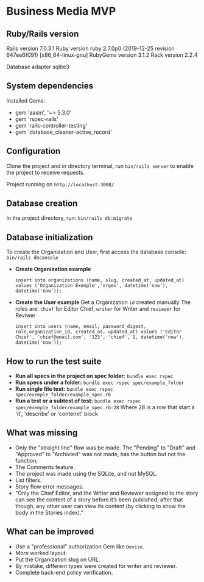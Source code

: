 # Business Media MVP

## Ruby/Rails version

Rails version             7.0.3.1
Ruby version              ruby 2.7.0p0 (2019-12-25 revision 647ee6f091) [x86_64-linux-gnu]
RubyGems version          3.1.2
Rack version              2.2.4

Database adapter          sqlite3

## System dependencies

Installed Gems:

- gem 'aasm', '~> 5.3.0'
- gem 'rspec-rails'
- gem 'rails-controller-testing'
- gem 'database_cleaner-active_record'

## Configuration

Clone the project and in directory terminal, run `bin/rails server` to enable the project to receive requests.

Project running on `http://localhost:3000/`

## Database creation

In the project directory, run: `bin/rails db:migrate`

## Database initialization

To create the Organization and User, first access the database console: `bin/rails dbconsole`

- **Create Organization example**

  `insert into organizations (name, slug, created_at, updated_at) values ('Organization Exemple','orgex', datetime('now'), datetime('now'));`
- **Create the User example**
  Get a Organization `id`  created manually
  The roles are: `chief` for Editor Chief, `writer` for Writer and `reviewer` for Reviwer

  `insert into users (name, email, password_digest, role,organization_id, created_at, updated_at) values ('Editor Chief', 'chief@email.com', '123', 'chief', 1, datetime('now'), datetime('now'));`

## How to run the test suite

- **Run all specs in the project on spec folder:** `bundle exec rspec`
- **Run specs under a folder:** `bundle exec rspec spec/example_folder`
- **Run single file test:** `bundle exec rspec spec/exemple_folder/example_spec.rb`
- **Run a test or a subtest of test:** `bundle exec rspec spec/exemple_folder/example_spec.rb:28`
  Where 28 is a row that start a 'it', 'describe' or 'contenxt' block

## What was missing

- Only the "straight line" flow was be made. The "Pending" to "Draft" and "Approved" to "Archivied" was not made, has the button but not the function;
- The Comments feature.
- The project was made using the SQLite, and not MySQL.
- List filters.
- Story flow error messages.
- "Only the Chief Editor, and the Writer and Reviewer assigned to the story can see the
  content of a story before it’s been published, after that though, any other user can
  view its content (by clicking to show the body in the Stories index)."

## What can be improved

- Use a "professional" authorization Gem like `Devise`.
- More worked layout.
- Put the Organization slug on URL.
- By mistake, different types were created for writer and reviewer.
- Complete back-end policy verification.
